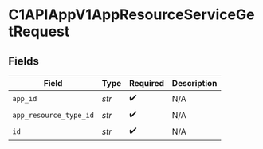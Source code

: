 # C1APIAppV1AppResourceServiceGetRequest


## Fields

| Field                  | Type                   | Required               | Description            |
| ---------------------- | ---------------------- | ---------------------- | ---------------------- |
| `app_id`               | *str*                  | :heavy_check_mark:     | N/A                    |
| `app_resource_type_id` | *str*                  | :heavy_check_mark:     | N/A                    |
| `id`                   | *str*                  | :heavy_check_mark:     | N/A                    |